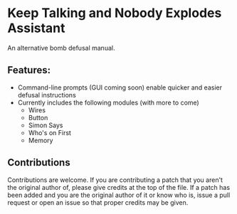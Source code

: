 # Keep Talking and Nobody Explodes Assistant
An alternative bomb defusal manual.

## Features:
* Command-line prompts (GUI coming soon) enable quicker and easier defusal instructions
* Currently includes the following modules (with more to come)
	* Wires
	* Button
	* Simon Says
	* Who's on First
	* Memory

## Contributions
Contributions are welcome. If you are contributing a patch that you aren't the original author of, please give credits at the top of the file. If a patch has been added and you are the original author of it or know who is, issue a pull request or open an issue so that proper credits may be given.
